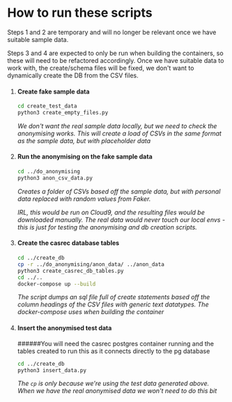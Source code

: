 # How to run these scripts

Steps 1 and 2 are temporary and will no longer be relevant once we have suitable sample data.

Steps 3 and 4 are expected to only be run when building the containers, so these will need to be refactored accordingly.
Once we have suitable data to work with, the create/schema files will be fixed, we don't want to dynamically create
the DB from the CSV files.


1. #### Create fake sample data

   ```bash
   cd create_test_data
   python3 create_empty_files.py
   ```

   *We don't want the real sample data locally, but we need to check the anonymising works.*
   *This will create a load of CSVs in the same format as the sample data, but with placeholder data*

2. #### Run the anonymising on the fake sample data

   ```bash
   cd ../do_anonymising
   python3 anon_csv_data.py

   ```

   *Creates a folder of CSVs based off the sample data, but with personal data replaced with random values from Faker.*

   *IRL, this would be run on Cloud9, and the resulting files would be downloaded manually. The real data would never
   touch our local envs - this is just for testing the anonymising and db creation scripts.*

3. #### Create the casrec database tables

   ```bash
   cd ../create_db
   cp -r ../do_anonymising/anon_data/ ../anon_data
   python3 create_casrec_db_tables.py
   cd ../..
   docker-compose up --build
   ```

   *The script dumps an sql file full of create statements based off the column headings of the CSV files with generic text datatypes.
   The docker-compose uses when building the container*

4. #### Insert the anonymised test data

   ######You will need the casrec postgres container running and the tables created to run this as it connects directly to the pg database

   ```bash
   cd ../create_db
   python3 insert_data.py
   ```

    *The `cp` is only because we're using the test data generated above. When we have the real anonymised data we won't
    need to do this bit*
